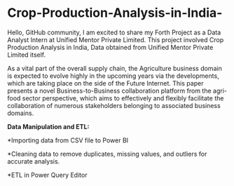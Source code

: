 # Crop-Production-Analysis-in-India-

Hello, GitHub community, I am excited to share my Forth Project as a Data Analyst Intern at Unified Mentor Private Limited. This project involved Crop Production Analysis in India, Data obtained from Unified Mentor Private Limited itself.

As a vital part of the overall supply chain, the Agriculture business domain is expected to evolve highly in the upcoming years via the developments, which are taking place on the side of the Future Internet. This paper presents a novel Business-to-Business collaboration platform from the agri-food sector perspective, which aims to effectively and flexibly facilitate the collaboration of numerous stakeholders belonging to associated business domains. 

**Data Manipulation and ETL:**

*Importing data from CSV file to Power BI

*Cleaning data to remove duplicates, missing values, and outliers for accurate analysis.   

*ETL in Power Query Editor
